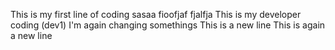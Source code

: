 This is my first line of coding
sasaa
fioofjaf
fjalfja
This is my developer coding (dev1)
I'm again changing somethings
This is a new line
This is again a new line